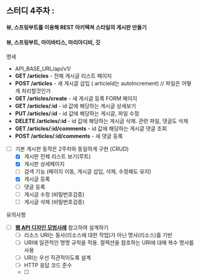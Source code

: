 ## 스터디 4주차  :

#### 뷰, 스프링부트를 이용해 REST 아키텍쳐 스타일의 게시판 만들기
#### 뷰, 스프링부트, 마이바티스, 마리아디비, 깃

명세
- API_BASE_URL/api/v1/
- **GET /articles** - 전체 게시글 리스트 페이지 
- **POST /articles** - 새 게시글 삽입  ( articleId는 autoIncrement) // 파일은 어떻게 처리할것인가
- **GET /articles/create** - 새 게시글 등록 FORM 페이지 
- **GET /articles/:id** - id 값에 해당하는 게시글 상세보기
- **PUT /articles/:id** - id 값에 해당하는 게시글, 파일 수정
- **DELETE /articles/:id** - id 값에 해당하는 게시글 삭제. 관련 파일, 댓글도 삭제
- **GET /articles/:id/comments** - id 값에 해당하는 게시글 댓글 조회
- **POST /articles/:id/comments** - 새 댓글 등록


- [ ] 기본 게시판 동작은 2주차와 동일하게 구현 (CRUD)
  - [x] 게시판 전체 리스트 보기(루트)
  - [x] 게시판 상세페이지 
  - [ ] 검색 기능 (페이지 이동, 게시글 삽입, 삭제, 수정해도 유지)
  - [x] 게시글 등록
  - [ ] 댓글 등록 
  - [ ] 게시글 수정 (비밀번호검증)
  - [ ] 게시글 삭제 (비밀번호검증)

유의사항

- [ ] **[웹 API 디자인 모범사례](https://learn.microsoft.com/ko-kr/azure/architecture/best-practices/api-design)** 참고하여 설계하기
  - [ ] 리소스 URI는 동사(리소스에 대한 작업)가 아닌 명사(리소스)를 기반 
  - [ ] URI에 일관적인 명명 규칙을 적용. 컬렉션을 참조하는 URI에 대해 복수 명사를 사용
  - [ ] URI는 우선 직관적이도록 설계
  - [ ] HTTP 응답 코드 준수
  - [ ]



